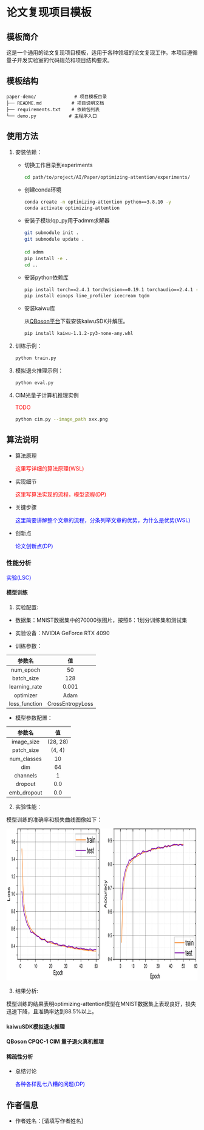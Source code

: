 # 论文复现项目模板

## 模板简介
这是一个通用的论文复现项目模板，适用于各种领域的论文复现工作。本项目遵循量子开发实验室的代码规范和项目结构要求。

## 模板结构
```
paper-demo/              # 项目模板目录
├── README.md           # 项目说明文档
├── requirements.txt    # 依赖包列表
└── demo.py            # 主程序入口
```

## 使用方法
1. 安装依赖：

   - 切换工作目录到experiments

      ```bash
      cd path/to/project/AI/Paper/optimizing-attention/experiments/
      ```

   - 创建conda环境

      ```bash
      conda create -n optimizing-attention python==3.8.10 -y
      conda activate optimizing-attention
      ```

   - 安装子模块lqp_py用于admm求解器

      ```bash
      git submodule init .
      git submodule update . 
      
      cd admm
      pip install -e . 
      cd ..
      ```

   - 安装python依赖库

      ```bash
      pip install torch==2.4.1 torchvision==0.19.1 torchaudio==2.4.1 --index-url https://download.pytorch.org/whl/cu121
      pip install einops line_profiler icecream tqdm
      ```
   
   - 安装kaiwu库

      从[QBoson平台](https://platform.qboson.com/sdkDownload)下载安装kaiwuSDK并解压。

      ```bash
      pip install kaiwu-1.1.2-py3-none-any.whl 
      ```



2. 训练示例：

   ```bash
   python train.py
   ```

3. 模拟退火推理示例：

   ```bash
   python eval.py
   ```

4. CIM光量子计算机推理实例

   <span style="color:red">TODO</span>

   ```bash
   python cim.py --image_path xxx.png
   ```

## 算法说明
- 算法原理

   <span style="color:red">这里写详细的算法原理(WSL)</span>

- 实现细节

   <span style="color:red">这里写算法实现的流程，模型流程(DP)</span>

- 关键步骤

   <span style="color:blue">这里简要讲解整个文章的流程，分条列举文章的优势，为什么是优势(WSL)</span>

- 创新点

   <span style="color:blue">论文创新点(DP)</span>

### 性能分析

   <span style="color:blue">实验(LSC)</span>

#### 模型训练

1. 实验配置:

- 数据集：MNIST数据集中的70000张图片，按照6：1划分训练集和测试集

- 实验设备：NVIDIA GeForce RTX 4090 



- 训练参数：

<div align="center">

| **参数名**         | **值**             |
|:-------------------:|:-------------------:|
| num_epoch          | 50                 |
| batch_size         | 128                |
| learning_rate      | 0.001              |
| optimizer          | Adam               |
| loss_function      | CrossEntropyLoss   |

</div>

- 模型参数配置：

<div align="center">

| **参数名**     | **值**            |
|:--------------:|:----------------:|
| image_size     | (28, 28)         |
| patch_size     | (4, 4)           |
| num_classes    | 10               |
| dim            | 64               |
| channels       | 1                |
| dropout        | 0.0              |
| emb_dropout    | 0.0              |

</div>

2. 实验性能：


模型训练的准确率和损失曲线图像如下：

<img src="./images/model_loss_acc.png" width="1200" height="400">


3. 结果分析:

模型训练的结果表明optimizing-attention模型在MNIST数据集上表现良好，损失迅速下降，且准确率达到88.5%以上。




#### kaiwuSDK模拟退火推理



#### QBoson CPQC-1 CIM 量子退火真机推理


#### 稀疏性分析


- 总结讨论

   <span style="color:blue">各种各样乱七八糟的问题(DP)</span>

## 作者信息
- 作者姓名：[请填写作者姓名]